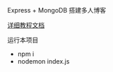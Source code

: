  Express + MongoDB 搭建多人博客

[详细教程文档](https://www.javascriptc.com/books/learn-nodejs/ )

运行本项目 

+ npm i
+ nodemon index.js

